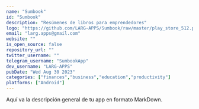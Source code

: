 ```yaml
---
name: "Sumbook"
id: "Sumbook"
description: "Resúmenes de libros para emprendedores"
logo: "https://github.com/LARG-APPS/Sumbook/raw/master/play_store_512.png"
email: "larg.apps@gmail.com"
website: ""
is_open_source: false
repository_url: ""
twitter_username: ""
telegram_username: "SumbookApp"
dev_username: "LARG-APPS"
pubDate: "Wed Aug 30 2023"
categories: ["finances","business","education","productivity"]
platforms: ["Android"]
---
```


Aquí va la descripción general de tu app en formato MarkDown.
